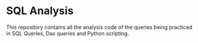 # SQL Analysis
This repository contains all the analysis code of the queries being practiced in SQL Queries, Dax queries and Python scripting.
